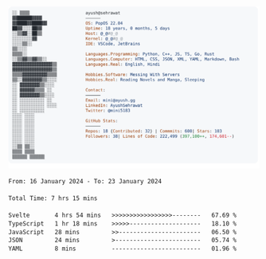 <a href="https://github.com/AyushSehrawat/AyushSehrawat">
  <picture>
    <source media="(prefers-color-scheme: dark)" srcset="https://raw.githubusercontent.com/AyushSehrawat/AyushSehrawat/main/dark_mode.svg">
    <img alt="Andrew Grant's GitHub Profile README" src="https://raw.githubusercontent.com/AyushSehrawat/AyushSehrawat/main/light_mode.svg">
  </picture>
</a>

<!--START_SECTION:waka-->

```txt
From: 16 January 2024 - To: 23 January 2024

Total Time: 7 hrs 15 mins

Svelte       4 hrs 54 mins   >>>>>>>>>>>>>>>>>--------   67.69 %
TypeScript   1 hr 18 mins    >>>>>--------------------   18.10 %
JavaScript   28 mins         >>-----------------------   06.50 %
JSON         24 mins         >------------------------   05.74 %
YAML         8 mins          -------------------------   01.96 %
```

<!--END_SECTION:waka-->
